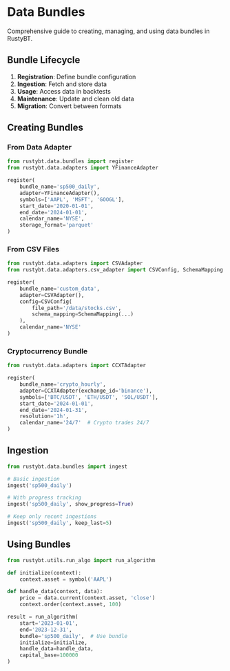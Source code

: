 # Data Bundles

Comprehensive guide to creating, managing, and using data bundles in RustyBT.

## Bundle Lifecycle

1. **Registration**: Define bundle configuration
2. **Ingestion**: Fetch and store data
3. **Usage**: Access data in backtests
4. **Maintenance**: Update and clean old data
5. **Migration**: Convert between formats

## Creating Bundles

### From Data Adapter

```python
from rustybt.data.bundles import register
from rustybt.data.adapters import YFinanceAdapter

register(
    bundle_name='sp500_daily',
    adapter=YFinanceAdapter(),
    symbols=['AAPL', 'MSFT', 'GOOGL'],
    start_date='2020-01-01',
    end_date='2024-01-01',
    calendar_name='NYSE',
    storage_format='parquet'
)
```

### From CSV Files

```python
from rustybt.data.adapters import CSVAdapter
from rustybt.data.adapters.csv_adapter import CSVConfig, SchemaMapping

register(
    bundle_name='custom_data',
    adapter=CSVAdapter(),
    config=CSVConfig(
        file_path='/data/stocks.csv',
        schema_mapping=SchemaMapping(...)
    ),
    calendar_name='NYSE'
)
```

### Cryptocurrency Bundle

```python
from rustybt.data.adapters import CCXTAdapter

register(
    bundle_name='crypto_hourly',
    adapter=CCXTAdapter(exchange_id='binance'),
    symbols=['BTC/USDT', 'ETH/USDT', 'SOL/USDT'],
    start_date='2024-01-01',
    end_date='2024-01-31',
    resolution='1h',
    calendar_name='24/7'  # Crypto trades 24/7
)
```

## Ingestion

```python
from rustybt.data.bundles import ingest

# Basic ingestion
ingest('sp500_daily')

# With progress tracking
ingest('sp500_daily', show_progress=True)

# Keep only recent ingestions
ingest('sp500_daily', keep_last=5)
```

## Using Bundles

```python
from rustybt.utils.run_algo import run_algorithm

def initialize(context):
    context.asset = symbol('AAPL')

def handle_data(context, data):
    price = data.current(context.asset, 'close')
    context.order(context.asset, 100)

result = run_algorithm(
    start='2023-01-01',
    end='2023-12-31',
    bundle='sp500_daily',  # Use bundle
    initialize=initialize,
    handle_data=handle_data,
    capital_base=100000
)
```
